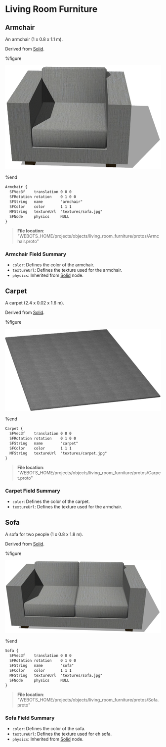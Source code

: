 # Living Room Furniture

## Armchair

An armchair (1 x 0.8 x 1.1 m).

Derived from [Solid](../reference/solid.md).

%figure

![Armchair](images/objects/living_room_furniture/Armchair/model.png)

%end

```
Armchair {
  SFVec3f    translation 0 0 0
  SFRotation rotation    0 1 0 0
  SFString   name        "armchair"
  SFColor    color       1 1 1
  MFString   textureUrl  "textures/sofa.jpg"
  SFNode     physics     NULL
}
```

> **File location**: "WEBOTS\_HOME/projects/objects/living_room_furniture/protos/Armchair.proto"

### Armchair Field Summary

- `color`: Defines the color of the armchair.
- `textureUrl`: Defines the texture used for the armchair.
- `physics`: Inherited from [Solid](../reference/solid.md) node.

## Carpet

A carpet (2.4 x 0.02 x 1.6 m).

Derived from [Solid](../reference/solid.md).

%figure

![Carpet](images/objects/living_room_furniture/Carpet/model.png)

%end

```
Carpet {
  SFVec3f    translation 0 0 0
  SFRotation rotation    0 1 0 0
  SFString   name        "carpet"
  SFColor    color       1 1 1
  MFString   textureUrl  "textures/carpet.jpg"
}
```

> **File location**: "WEBOTS\_HOME/projects/objects/living_room_furniture/protos/Carpet.proto"

### Carpet Field Summary

- `color`: Defines the color of the carpet.
- `textureUrl`: Defines the texture used for the armchair.

## Sofa

A sofa for two people (1 x 0.8 x 1.8 m).

Derived from [Solid](../reference/solid.md).

%figure

![Sofa](images/objects/living_room_furniture/Sofa/model.png)

%end

```
Sofa {
  SFVec3f    translation 0 0 0
  SFRotation rotation    0 1 0 0
  SFString   name        "sofa"
  SFColor    color       1 1 1
  MFString   textureUrl  "textures/sofa.jpg"
  SFNode     physics     NULL
}
```

> **File location**: "WEBOTS\_HOME/projects/objects/living_room_furniture/protos/Sofa.proto"

### Sofa Field Summary

- `color`: Defines the color of the sofa.
- `textureUrl`: Defines the texture used for eh sofa.
- `physics`: Inherited from [Solid](../reference/solid.md) node.

